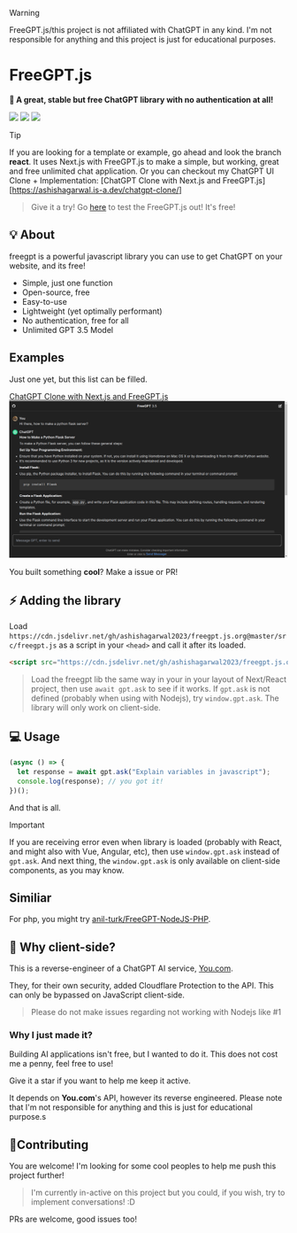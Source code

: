 > [!WARNING]
> FreeGPT.js/this project is not affiliated with ChatGPT in any kind. I'm not responsible for anything and this project is just for educational purposes.

 <h1>FreeGPT.js</h1>
 
 **🤖 A great, stable but free ChatGPT library with no authentication at all!**

[![](https://img.shields.io/github/stars/ashishagarwal2023/freegptjs?label=Stars&color=af68ff&logo=github&logoColor=white&labelColor=464646&style=for-the-badge)](https://github.com/ashishagarwal2023/freegptjs/stargazers) [![](https://img.shields.io/badge/License-MIT-green.svg?logo=internetarchive&logoColor=white&labelColor=464646&style=for-the-badge)](https://github.com/ashishagarwal2023/freegptjs/blob/main/LICENSE.md) [![](https://img.shields.io/github/commit-activity/m/ashishagarwal2023/freegptjs?label=Commits&logo=github&logoColor=white&labelColor=464646&style=for-the-badge)](https://github.com/ashishagarwal2023/freegptjs/commits/main)

> [!TIP]
> If you are looking for a template or example, go ahead and look the branch **react**. It uses Next.js with FreeGPT.js to make a simple, but working, great and free unlimited chat application.
> Or you can checkout my ChatGPT UI Clone + Implementation: [ChatGPT Clone with Next.js and FreeGPT.js][https://ashishagarwal.is-a.dev/chatgpt-clone/]

> Give it a try! Go [here](https://ashishagarwal.is-a.dev/chatgpt-clone) to test the FreeGPT.js out! It's free!

<div id="intro">

## 💡 About

</div>

freegpt is a powerful javascript library you can use to get ChatGPT on your website, and its free!

- Simple, just one function
- Open-source, free
- Easy-to-use
- Lightweight (yet optimally performant)
- No authentication, free for all
- Unlimited GPT 3.5 Model

<div id="importing">

## Examples
Just one yet, but this list can be filled.

[ChatGPT Clone with Next.js and FreeGPT.js](https://ashishagarwal.is-a.dev/chatgpt-clone/)
![ChatGPT Clone with Next.js and FreeGPT.js](freegpt.png)

You built something **cool**? Make a issue or PR!

## ⚡ Adding the library

</div>

Load `https://cdn.jsdelivr.net/gh/ashishagarwal2023/freegpt.js.org@master/src/freegpt.js` as a script in your `<head>` and call it after its loaded.

```html
<script src="https://cdn.jsdelivr.net/gh/ashishagarwal2023/freegpt.js.org@master/src/freegpt.js"></script>
```

> Load the freegpt lib the same way in your <head> in your layout of Next/React project, then use `await gpt.ask` to see if it works. If `gpt.ask` is not defined (probably when using with Nodejs), try `window.gpt.ask`. The library will only work on client-side.

## 💻 Usage

```js
(async () => {
  let response = await gpt.ask("Explain variables in javascript");
  console.log(response); // you got it!
})();
```

And that is all.

> [!IMPORTANT]
> If you are receiving error even when library is loaded (probably with React, and might also with Vue, Angular, etc), then use `window.gpt.ask` instead of `gpt.ask`.
> And next thing, the `window.gpt.ask` is only available on client-side components, as you may know.

## Similiar
For php, you might try [anil-turk/FreeGPT-NodeJS-PHP](https://github.com/anil-turk/FreeGPT-NodeJS-PHP).

## 🤖 Why client-side?

This is a reverse-engineer of a ChatGPT AI service, [You.com](https://you.com).

They, for their own security, added Cloudflare Protection to the API. This can only be bypassed on JavaScript client-side.

> Please do not make issues regarding not working with Nodejs like #1

### Why I just made it?

Building AI applications isn't free, but I wanted to do it. This does not cost me a penny, feel free to use!

Give it a star if you want to help me keep it active.

It depends on **You.com**'s API, however its reverse engineered. Please note that I'm not responsible for anything and this is just for educational purpose.s

## 🤝Contributing

You are welcome! I'm looking for some cool peoples to help me push this project further!

> I'm currently in-active on this project but you could, if you wish, try to implement conversations! :D

PRs are welcome, good issues too!
